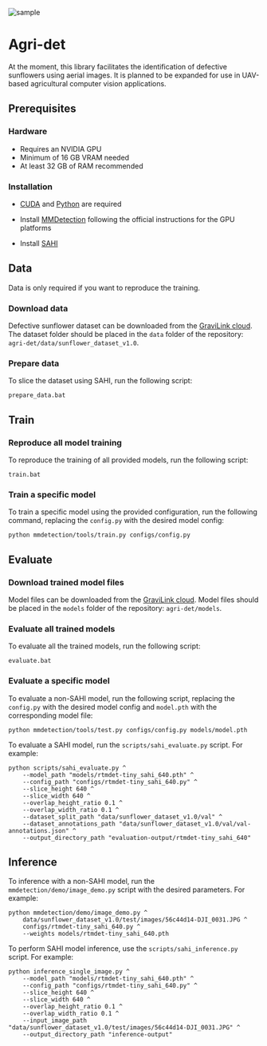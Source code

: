 ![sample](images/visuals.png)

# Agri-det

At the moment, this library facilitates the identification of defective sunflowers using aerial images. It is planned to be expanded for use in UAV-based agricultural computer vision applications.

## Prerequisites

### Hardware

- Requires an NVIDIA GPU
- Minimum of 16 GB VRAM needed
- At least 32 GB of RAM recommended

### Installation

- [CUDA](https://developer.nvidia.com/cuda-downloads) and [Python](https://www.python.org/downloads/) are required

- Install [MMDetection](https://mmdetection.readthedocs.io/en/latest/get_started.html) following the official instructions for the GPU platforms

- Install [SAHI](https://github.com/obss/sahi?tab=readme-ov-file#installation)

## Data

Data is only required if you want to reproduce the training.

### Download data

Defective sunflower dataset can be downloaded from the [GraviLink cloud](https://cloud.gravilink.org/s/DfcQYqxwzCYWN6f). The dataset folder should be placed in the `data` folder of the repository: `agri-det/data/sunflower_dataset_v1.0`.

### Prepare data

To slice the dataset using SAHI, run the following script:

```
prepare_data.bat
```

## Train

### Reproduce all model training

To reproduce the training of all provided models, run the following script:

```
train.bat
```

### Train a specific model

To train a specific model using the provided configuration, run the following command, replacing the `config.py` with the desired model config:

```
python mmdetection/tools/train.py configs/config.py
```

## Evaluate

### Download trained model files

Model files can be downloaded from the [GraviLink cloud](https://cloud.gravilink.org/s/NaimEt7oKQDfrwt). Model files should be placed in the `models` folder of the repository: `agri-det/models`.

### Evaluate all trained models

To evaluate all the trained models, run the following script:

```
evaluate.bat
```

### Evaluate a specific model

To evaluate a non-SAHI model, run the following script, replacing the `config.py` with the desired model config and `model.pth` with the corresponding model file:

```
python mmdetection/tools/test.py configs/config.py models/model.pth
```

To evaluate a SAHI model, run the `scripts/sahi_evaluate.py` script. For example:

```
python scripts/sahi_evaluate.py ^
    --model_path "models/rtmdet-tiny_sahi_640.pth" ^
    --config_path "configs/rtmdet-tiny_sahi_640.py" ^
    --slice_height 640 ^
    --slice_width 640 ^
    --overlap_height_ratio 0.1 ^
    --overlap_width_ratio 0.1 ^
    --dataset_split_path "data/sunflower_dataset_v1.0/val" ^
    --dataset_annotations_path "data/sunflower_dataset_v1.0/val/val-annotations.json" ^
    --output_directory_path "evaluation-output/rtmdet-tiny_sahi_640"
```

## Inference

To inference with a non-SAHI model, run the `mmdetection/demo/image_demo.py` script with the desired parameters. For example:

```
python mmdetection/demo/image_demo.py ^
    data/sunflower_dataset_v1.0/test/images/56c44d14-DJI_0031.JPG ^
    configs/rtmdet-tiny_sahi_640.py ^
    --weights models/rtmdet-tiny_sahi_640.pth
```

To perform SAHI model inference, use the `scripts/sahi_inference.py` script. For example:

```
python inference_single_image.py ^
    --model_path "models/rtmdet-tiny_sahi_640.pth" ^
    --config_path "configs/rtmdet-tiny_sahi_640.py" ^
    --slice_height 640 ^
    --slice_width 640 ^
    --overlap_height_ratio 0.1 ^
    --overlap_width_ratio 0.1 ^
    --input_image_path "data/sunflower_dataset_v1.0/test/images/56c44d14-DJI_0031.JPG" ^
    --output_directory_path "inference-output"
```